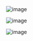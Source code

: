 ##
![image](https://github.com/Priyush02K/learnqoch/assets/124695270/289a375f-3558-479d-9ef4-3a06c91c669a)

![image](https://github.com/Priyush02K/learnqoch/assets/124695270/d7398e29-e51d-4387-a9ed-6130bf363c1d)

![image](https://github.com/Priyush02K/learnqoch/assets/124695270/b6d5adb5-18e4-4bf0-8867-a4bb0d1253ae)




